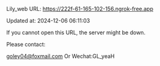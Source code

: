 Lily_web URL: https://222f-61-165-102-156.ngrok-free.app

Updated at: 2024-12-06 06:11:03

If you cannot open this URL, the server might be down.

Please contact: 

goley04@foxmail.com Or Wechat:GL_yeaH